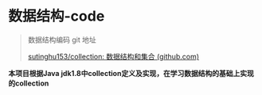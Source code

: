 # 数据结构-code

>  
>
> 数据结构编码 git 地址
>
>  [sutinghu153/collection: 数据结构和集合 (github.com)](https://github.com/sutinghu153/collection) 

**本项目根据Java jdk1.8中collection定义及实现，在学习数据结构的基础上实现的collection** 

